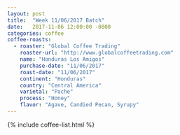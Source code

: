 ```yaml
---
layout: post
title:  "Week 11/06/2017 Batch"
date:   2017-11-06 12:00:00 -0800
categories: coffee
coffee-roasts:
  - roaster: "Global Coffee Trading"
    roaster-url: "http://www.globalcoffeetrading.com"
    name: "Honduras Los Amigos"
    purchase-date: "11/06/2017"
    roast-date: "11/06/2017"
    continent: "Honduras"
    country: "Central America"
    varietal: "Pache"
    process: "Honey"
    flavor: "Agave, Candied Pecan, Syrupy"
---
```


{% include coffee-list.html %}